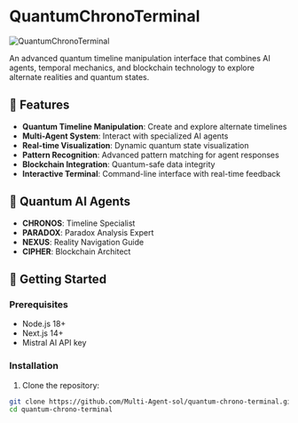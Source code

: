 # QuantumChronoTerminal

![QuantumChronoTerminal](https://raw.githubusercontent.com/Multi-Agent-sol/quantum-chrono-terminal/main/public/preview.png)

An advanced quantum timeline manipulation interface that combines AI agents, temporal mechanics, and blockchain technology to explore alternate realities and quantum states.

## 🌟 Features

- **Quantum Timeline Manipulation**: Create and explore alternate timelines
- **Multi-Agent System**: Interact with specialized AI agents
- **Real-time Visualization**: Dynamic quantum state visualization
- **Pattern Recognition**: Advanced pattern matching for agent responses
- **Blockchain Integration**: Quantum-safe data integrity
- **Interactive Terminal**: Command-line interface with real-time feedback

## 🤖 Quantum AI Agents

- **CHRONOS**: Timeline Specialist
- **PARADOX**: Paradox Analysis Expert
- **NEXUS**: Reality Navigation Guide
- **CIPHER**: Blockchain Architect

## 🚀 Getting Started

### Prerequisites

- Node.js 18+
- Next.js 14+
- Mistral AI API key

### Installation

1. Clone the repository:
```bash
git clone https://github.com/Multi-Agent-sol/quantum-chrono-terminal.git
cd quantum-chrono-terminal
